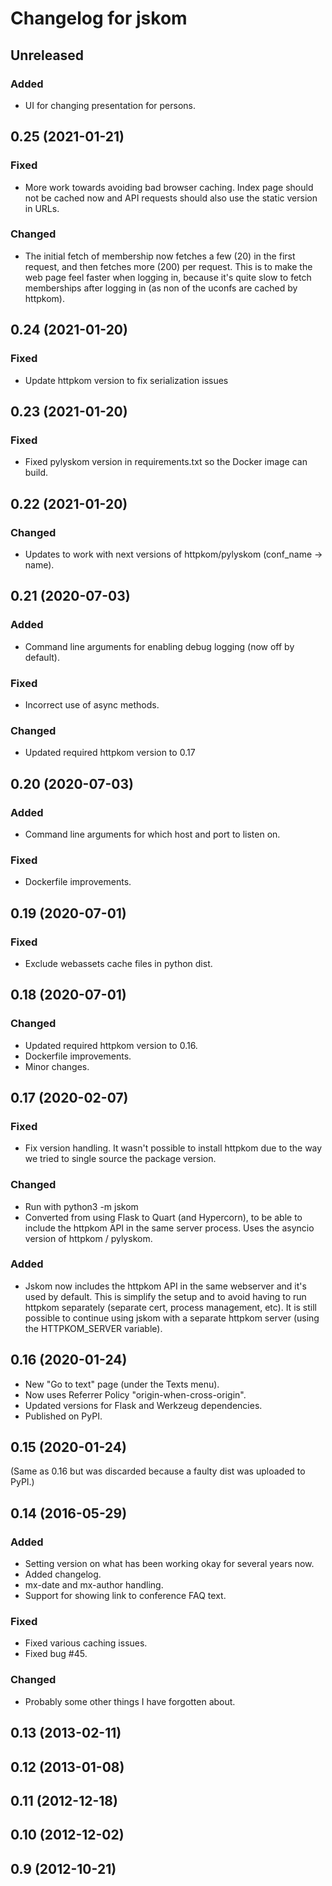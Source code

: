# Changelog for jskom

## Unreleased

### Added

- UI for changing presentation for persons.


## 0.25 (2021-01-21)

### Fixed

- More work towards avoiding bad browser caching. Index page should
  not be cached now and API requests should also use the static
  version in URLs.

### Changed

- The initial fetch of membership now fetches a few (20) in the first
  request, and then fetches more (200) per request. This is to make
  the web page feel faster when logging in, because it's quite slow to
  fetch memberships after logging in (as non of the uconfs are cached
  by httpkom).


## 0.24 (2021-01-20)

### Fixed

- Update httpkom version to fix serialization issues


## 0.23 (2021-01-20)

### Fixed

- Fixed pylyskom version in requirements.txt so the Docker image can build.


## 0.22 (2021-01-20)

### Changed

- Updates to work with next versions of httpkom/pylyskom (conf_name -> name).


## 0.21 (2020-07-03)

### Added

- Command line arguments for enabling debug logging (now off by default).

### Fixed

- Incorrect use of async methods.

### Changed

- Updated required httpkom version to 0.17


## 0.20 (2020-07-03)

### Added

- Command line arguments for which host and port to listen on.

### Fixed

- Dockerfile improvements.


## 0.19 (2020-07-01)

### Fixed

- Exclude webassets cache files in python dist.


## 0.18 (2020-07-01)

### Changed

- Updated required httpkom version to 0.16.
- Dockerfile improvements.
- Minor changes.


## 0.17 (2020-02-07)

### Fixed

- Fix version handling. It wasn't possible to install httpkom due to
  the way we tried to single source the package version.

### Changed

- Run with python3 -m jskom
- Converted from using Flask to Quart (and Hypercorn), to be able to
  include the httpkom API in the same server process. Uses the asyncio
  version of httpkom / pylyskom.

### Added

- Jskom now includes the httpkom API in the same webserver and it's
  used by default. This is simplify the setup and to avoid having to
  run httpkom separately (separate cert, process management, etc). It
  is still possible to continue using jskom with a separate httpkom
  server (using the HTTPKOM_SERVER variable).


## 0.16 (2020-01-24)

- New "Go to text" page (under the Texts menu).
- Now uses Referrer Policy "origin-when-cross-origin".
- Updated versions for Flask and Werkzeug dependencies.
- Published on PyPI.


## 0.15 (2020-01-24)

(Same as 0.16 but was discarded because a faulty dist was uploaded to
PyPI.)


## 0.14 (2016-05-29)

### Added

- Setting version on what has been working okay for several years now.
- Added changelog.
- mx-date and mx-author handling.
- Support for showing link to conference FAQ text.

### Fixed

- Fixed various caching issues.
- Fixed bug #45.

### Changed

- Probably some other things I have forgotten about.


## 0.13 (2013-02-11)

## 0.12 (2013-01-08)

## 0.11 (2012-12-18)

## 0.10 (2012-12-02)

## 0.9 (2012-10-21)
